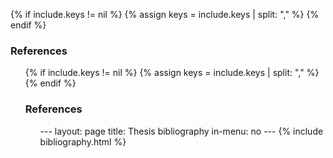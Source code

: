 
{% if include.keys != nil %}
{% assign keys = include.keys | split: "," %}
{% endif %}

<section>
<h3 class="no_toc">References</h3>
<ul class="bibliography">

{% if include.keys != nil %}
{% assign keys = include.keys | split: "," %}
{% endif %}
<section>
<h3 class="no_toc">References</h3>
<ul class="bibliography">
---
layout: page
title: Thesis bibliography 
in-menu: no
---
{% include bibliography.html %}
</ul>
</section>

</ul>
</section>
